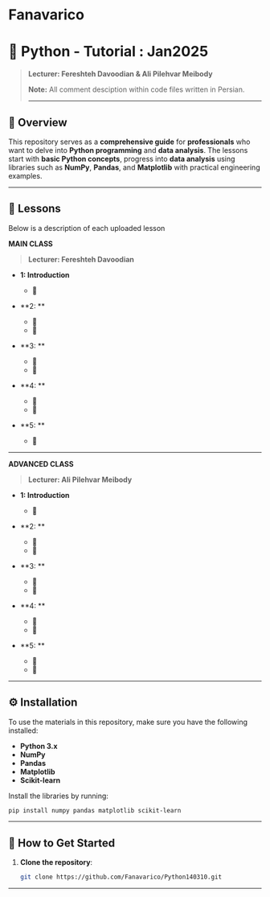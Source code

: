 
# Fanavarico

# 🐍 **Python - Tutorial : Jan2025**
> **Lecturer: Fereshteh Davoodian & Ali Pilehvar Meibody**
>
> 
> **Note:** All comment desciption within code files written in Persian.
>
> ---

## 📝 **Overview**

This repository serves as a **comprehensive guide** for **professionals** who want to delve into **Python programming** and **data analysis**. The lessons start with **basic Python concepts**, progress into **data analysis** using libraries such as **NumPy**, **Pandas**, and **Matplotlib** with practical engineering examples.

---
## 📖 **Lessons**
Below is a description of each uploaded lesson

 **MAIN CLASS**
 > **Lecturer: Fereshteh Davoodian**
- **1: Introduction**
  - 🔹 

- **2: **
  - 🔹 
  - 🔹 

- **3: **
  - 🔹 
  - 🔹 

- **4: **
  - 🔹 
  - 🔹

- **5: **
  - 🔹


---

 
 **ADVANCED CLASS**
 > **Lecturer: Ali Pilehvar Meibody**
- **1: Introduction**
  - 🔹 

- **2: **
  - 🔹 
  - 🔹 

- **3: **
  - 🔹 
  - 🔹 

- **4: **
  - 🔹 
  - 🔹

- **5: **
  - 🔹 
  - 🔹
 
---

## ⚙️ **Installation**

To use the materials in this repository, make sure you have the following installed:

- **Python 3.x**
- **NumPy**
- **Pandas**
- **Matplotlib**
- **Scikit-learn**

Install the libraries by running:

```bash
pip install numpy pandas matplotlib scikit-learn
```
---




## 💾 **How to Get Started**

1. **Clone the repository**:
   ```bash
   git clone https://github.com/Fanavarico/Python140310.git
---
